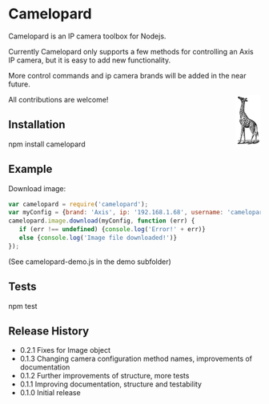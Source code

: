 # Camelopard

Camelopard is an IP camera toolbox for Nodejs.

Currently Camelopard only supports a few methods for controlling an Axis IP camera, but it is easy to add new functionality.

More control commands and ip camera brands will be added in the near future.

All contributions are welcome!
<img align="right" src="https://github.com/fsandx/camelopard/blob/master/assets/camelopard.png">

## Installation

npm install camelopard

## Example
Download image:
 ```JavaScript
var camelopard = require('camelopard');
var myConfig = {brand: 'Axis', ip: '192.168.1.68', username: 'camelopard', password: 'pass'};
camelopard.image.download(myConfig, function (err) {
	if (err !== undefined) {console.log('Error!' + err)}
	else {console.log('Image file downloaded!')}
});
 ```

 (See camelopard-demo.js in the demo subfolder)

## Tests

  npm test

## Release History

* 0.2.1 Fixes for Image object
* 0.1.3 Changing camera configuration method names, improvements of documentation
* 0.1.2 Further improvements of structure, more tests
* 0.1.1 Improving documentation, structure and testability
* 0.1.0 Initial release
